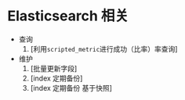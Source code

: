 Elasticsearch 相关
===
* 查询
	1. [利用`scripted_metric`进行成功（比率）率查询]
* 维护
	1. [批量更新字段]
	2. [index 定期备份]
	3. [index 定期备份 基于快照]


